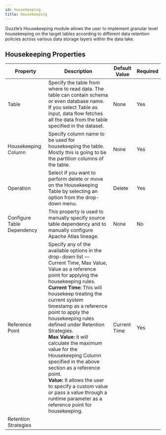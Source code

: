 ```yaml
---
id: housekeeping
title: Housekeeping
---
```


Guzzle’s Housekeeping module allows the user to implement granular level housekeeping on the target tables according to different data retention policies across various data storage layers within the data lake.

## Housekeeping Properties

|Property|Description|Default Value|Required|
|--- |--- |--- |--- |
|Table|Specify the table from where to read data. The table can contain schema or even database name. If you select Table as input, data flow fetches all the data from the table specified in the dataset.|None|Yes|
|Housekeeping Column|Specify column name to be used for housekeeping the table. Mostly this is going to be the partition columns of the table.|None|Yes|
|Operation|Select if you want to perform delete or move on the Housekeeping Table by selecting an option from the drop-down menu.|Delete|Yes|
|Configure Table Dependency|This property is used to manually specify source table dependency and to manually configure Apache Atlas lineage.|None|No|
|Reference Point|Specify any of the available options in the drop-down list — Current Time, Max Value, Value as a reference point for applying the housekeeping rules. <br/>**Current Time:** This will housekeep treating the current system timestamp as a reference point to apply the housekeeping rules defined under Retention Strategies. <br/>**Max Value:** it will calculate the maximum value for the Housekeeping Column specified in the above section as a reference point. <br/>**Value:** It allows the user to specify a custom value or pass a value through a runtime parameter as a reference point for housekeeping.|Current Time|Yes|
|Retention Strategies||||


